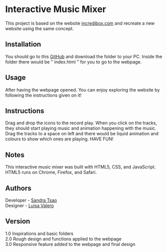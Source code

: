 # Interactive Music Mixer

This project is based on the website [incredibox.com](https://www.incredibox.com/) and recreate a new website using the same concept.

## Installation

You should go to this [GitHub](https://github.com/luisavm/Valero_L_Tsao_S_Music_Mixer) and download the folder to your PC. Inside the folder there would be " index.html " for you to go to the webpage.

## Usage

After having the webpage opened. You can enjoy exploring the website by following the instructions given on it! 

## Instructions

Drag and drop the icons to the record play. When you click on the tracks, they should start playing music and animation happening with the music. Drag the tracks to a space on left and there would be liquid animation and colours to show which ones are playing. HAVE FUN! 

## Notes

This interactive music mixer was built with HTML5, CSS, and JavaScript. HTML5 runs on Chrome, Firefox, and Safari.

## Authors

Developer - [Sandra Tsao]( https://github.com/SandraTsao)\
Designer - [Luisa Valero]( https://github.com/luisavm)

## Version

1.0 Inspirations and basic folders\
2.0 Rough design and functions applied to the webpage\
3.0 Responsive feature added to the webpage and final design